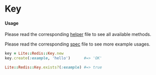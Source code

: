 # Key

#### Usage

Please read the corresponding [helper](https://github.com/drexed/lite-redis/blob/master/lib/lite/redis/helpers/key_helper.rb) file to see all available methods.

Please read the corresponding [spec](https://github.com/drexed/lite-redis/blob/master/spec/lite/redis/key_spec.rb) file to see more example usages.

```ruby
key = Lite::Redis::Key.new
key.create(:example, 'hello')      #=> 'OK'

Lite::Redis::Key.exists?(:example) #=> true
```
